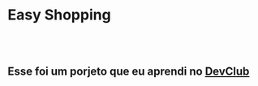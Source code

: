 <h1>Easy Shopping</h1>
<br>
<br>
<h2>Esse foi um porjeto que eu aprendi no <a href="https://rodolfomori.com.br/devclub">DevClub</h2>
